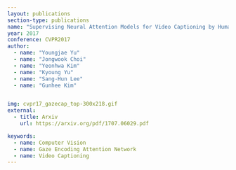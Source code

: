 ```yaml
---
layout: publications
section-type: publications
name: "Supervising Neural Attention Models for Video Captioning by Human Gaze Data"
year: 2017
conference: CVPR2017
author:
  - name: "Youngjae Yu"
  - name: "Jongwook Choi"
  - name: "Yeonhwa Kim"
  - name: "Kyoung Yu"
  - name: "Sang-Hun Lee"
  - name: "Gunhee Kim"


img: cvpr17_gazecap_top-300x218.gif
external:
  - title: Arxiv
    url: https://arxiv.org/pdf/1707.06029.pdf

keywords:
  - name: Computer Vision
  - name: Gaze Encoding Attention Network 
  - name: Video Captioning
---
```



